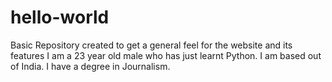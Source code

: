 # hello-world
Basic Repository created to get a general feel for the website and its features
I am a 23 year old male who has just learnt Python.
I am based out of India.
I have a degree in Journalism.
